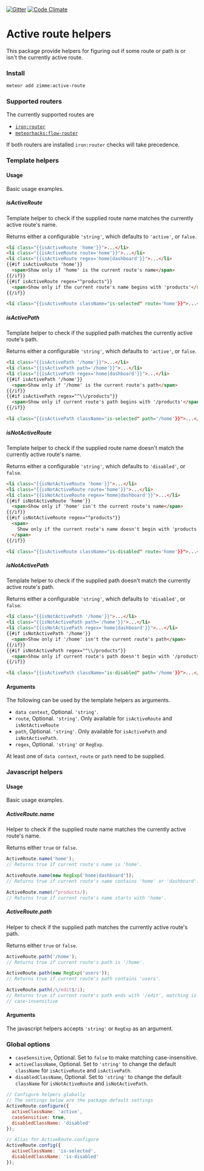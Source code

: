 [![Gitter](https://img.shields.io/badge/gitter-join_chat-brightgreen.svg)](https://gitter.im/zimme/meteor-active-route)
[![Code Climate](https://img.shields.io/codeclimate/github/zimme/meteor-active-route.svg)](https://codeclimate.com/github/zimme/meteor-active-route)

# Active route helpers

This package provide helpers for figuring out if some route or path is or isn't
the currently active route.

### Install

```sh
meteor add zimme:active-route
```

### Supported routers

The currently supported routes are

* [`iron:router`](https://atmospherejs.com/iron/router)
* [`meteorhacks:flow-router`](https://atmospherejs.com/meteorhacks/flow-router)

If both routers are installed `iron:router` checks will take precedence.

### Template helpers

#### Usage

Basic usage examples.

##### isActiveRoute

Template helper to check if the supplied route name matches the currently active route's
name.

Returns either a configurable `'string'`, which defaults to `'active'`, or
`false`.

```html
<li class="{{isActiveRoute 'home'}}">...</li>
<li class="{{isActiveRoute route='home'}}">...</li>
<li class="{{isActiveRoute regex='home|dashboard'}}">...</li>
{{#if isActiveRoute 'home'}}
  <span>Show only if 'home' is the current route's name</span>
{{/if}}
{{#if isActiveRoute regex="^products"}}
  <span>Show only if the current route's name begins with 'products'</span>
{{/if}}

<li class="{{isActiveRoute className="is-selected" route='home'}}">...</li>
```

##### isActivePath

Template helper to check if the supplied path matches the currently active route's path.

Returns either a configurable `'string'`, which defaults to `'active'`, or
`false`.

```html
<li class="{{isActivePath '/home'}}">...</li>
<li class="{{isActivePath path='/home'}}">...</li>
<li class="{{isActivePath regex='home|dashboard'}}">...</li>
{{#if isActivePath '/home'}}
  <span>Show only if '/home' is the current route's path</span>
{{/if}}
{{#if isActivePath regex="^\\/products"}}
  <span>Show only if current route's path begins with '/products'</span>
{{/if}}

<li class="{{isActivePath className="is-selected" path='/home'}}">...</li>
```

##### isNotActiveRoute

Template helper to check if the supplied route name doesn't match the currently active
route's name.

Returns either a configurable `'string'`, which defaults to `'disabled'`, or
`false`.

```html
<li class="{{isNotActiveRoute 'home'}}">...</li>
<li class="{{isNotActiveRoute route='home'}}">...</li>
<li class="{{isNotActiveRoute regex='home|dashboard'}}">...</li>
{{#if isNotActiveRoute 'home'}}
  <span>Show only if 'home' isn't the current route's name</span>
{{/if}}
{{#if isNotActiveRoute regex="^products"}}
  <span>
    Show only if the current route's name doesn't begin with 'products'
  </span>
{{/if}}

<li class="{{isActiveRoute className="is-disabled" route='home'}}">...</li>
```

##### isNotActivePath

Template helper to check if the supplied path doesn't match the currently active route's
path.

Returns either a configurable `'string'`, which defaults to `'disabled'`, or
`false`.

```html
<li class="{{isNotActivePath '/home'}}">...</li>
<li class="{{isNotActivePath path='/home'}}">...</li>
<li class="{{isNotActivePath regex='home|dashboard'}}">...</li>
{{#if isNotActivePath '/home'}}
  <span>Show only if '/home' isn't the current route's path</span>
{{/if}}
{{#if isNotActivePath regex="^\\/products"}}
  <span>Show only if current route's path doesn't begin with '/products'</span>
{{/if}}

<li class="{{isActivePath className="is-disabled" path='/home'}}">...</li>
```

#### Arguments

The following can be used by the template helpers as arguments.

* `data context`, Optional. `'string'`.
* `route`, Optional. `'string'`. Only available for `isActiveRoute` and
  `isNotActiveRoute`
* `path`, Optional. `'string'`. Only available for `isActivePath` and
  `isNotActivePath`.
* `regex`, Optional. `'string'` or `RegExp`.

At least one of `data context`, `route` or `path` need to be supplied.

### Javascript helpers

#### Usage

Basic usage examples.

##### ActiveRoute.name

Helper to check if the supplied route name matches the currently active route's
name.

Returns either `true` or `false`.

```js
ActiveRoute.name('home');
// Returns true if current route's name is 'home'.

ActiveRoute.name(new RegExp('home|dashboard'));
// Returns true if current route's name contains 'home' or 'dashboard'.

ActiveRoute.name(/^products/);
// Returns true if current route's name starts with 'home'.
```

##### ActiveRoute.path

Helper to check if the supplied path matches the currently active route's path.

Returns either `true` or `false`.

```js
ActiveRoute.path('/home');
// Returns true if current route's path is '/home'.

ActiveRoute.path(new RegExp('users'));
// Returns true if current route's path contains 'users'.

ActiveRoute.path(/\/edit$/i);
// Returns true if current route's path ends with '/edit', matching is
// case-insensitive
```

#### Arguments

The javascript helpers accepts `'string'` or `RegExp` as an argument.

### Global options

* `caseSensitive`, Optional. Set to `false` to make matching case-insensitive.
* `activeClassName`, Optional. Set to `'string'` to change the default
  `className` for `isActiveRoute` and `isActivePath`.
* `disabledClassName`, Optional. Set to `'string'` to change the default
  `className` for `isNotActiveRoute` and `isNotActivePath`.

```js
// Configure helpers globally
// The settings below are the package default settings
ActiveRoute.configure({
  activeClassName: 'active',
  caseSensitive: true,
  disabledClassName: 'disabled'
});

// Alias for ActiveRoute.configure
ActiveRoute.config({
  activeClassName: 'is-selected',
  disabledClassName: 'is-disabled'
});
```
